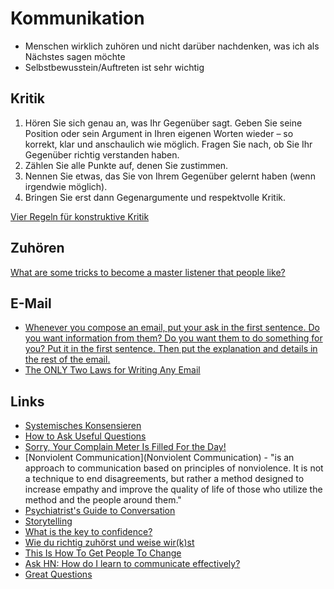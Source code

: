 # Kommunikation

- Menschen wirklich zuhören und nicht darüber nachdenken, was ich als Nächstes sagen möchte
- Selbstbewusstein/Auftreten ist sehr wichtig

## Kritik

1. Hören Sie sich genau an, was Ihr Gegenüber sagt. Geben Sie seine Position oder sein Argument in Ihren eigenen Worten wieder – so korrekt, klar und anschaulich wie möglich. Fragen Sie nach, ob Sie Ihr Gegenüber richtig verstanden haben.
2. Zählen Sie alle Punkte auf, denen Sie zustimmen.
3. Nennen Sie etwas, das Sie von Ihrem Gegenüber gelernt haben (wenn irgendwie möglich).
4. Bringen Sie erst dann Gegenargumente und respektvolle Kritik.

[Vier Regeln für konstruktive Kritik](https://forum-streitkultur.de/vier-regeln-konstruktive-kritik/)

## Zuhören

[What are some tricks to become a master listener that people like?](https://qr.ae/pvEoN4)

## E-Mail

- [Whenever you compose an email, put your ask in the first sentence. Do you want information from them? Do you want them to do something for you? Put it in the first sentence. Then put the explanation and details in the rest of the email.](https://news.ycombinator.com/item?id=23064974)
- [The ONLY Two Laws for Writing Any Email](https://www.linkedin.com/pulse/only-two-laws-writing-any-email-henry-taylor/)

## Links

- [Systemisches Konsensieren](https://blog.objectbay.com/systemic-consensus-principle)
- [How to Ask Useful Questions](https://joshkaufman.net/how-to-ask-useful-questions/)
- [Sorry, Your Complain Meter Is Filled For the Day!](https://www.theemotionmachine.com/sorry-your-complain-meter-is-filled-for-the-day/)
- [Nonviolent Communication](Nonviolent Communication) - "is an approach to communication based on principles of nonviolence. It is not a technique to end disagreements, but rather a method designed to increase empathy and improve the quality of life of those who utilize the method and the people around them."
- [Psychiatrist's Guide to Conversation](https://www.youtube.com/watch?v=tIATzLf-y04)
- [Storytelling](https://www.julian.com/blog/storytelling)
- [What is the key to confidence?](https://www.quora.com/I-cant-seem-to-figure-out-how-so-many-people-are-so-confident-when-talking-to-others-and-conversing-in-general-I-find-it-hard-to-talk-to-certain-people-and-especially-new-people-What-is-the-key-to-confidence/answer/Waqas-Hassn?ch=10&oid=90171715&share=4fc597eb&srid=uoDLKq&target_type=answer)
- [Wie du richtig zuhörst und weise wir(k)st](https://www.healthyhabits.de/zuhoeren-weise/)
- [This Is How To Get People To Change](https://bakadesuyo.com/2022/05/get-people-to-change/)
- [Ask HN: How do I learn to communicate effectively?](https://news.ycombinator.com/item?id=33091972)
- [Great Questions](https://storycorps.org/participate/great-questions/)